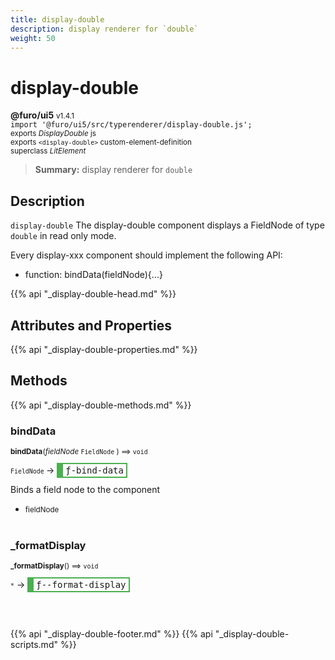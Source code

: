 ```yaml
---
title: display-double
description: display renderer for `double`
weight: 50
---
```


# display-double
**@furo/ui5** <small>v1.4.1</small>
<br>`import '@furo/ui5/src/typerenderer/display-double.js';`<small>
<br>exports *DisplayDouble* js
<br>exports `<display-double>` custom-element-definition
<br>superclass *LitElement*</small>

> **Summary:** display renderer for `double`

## Description

`display-double`
The display-double component displays a FieldNode of type `double` in read only mode.

Every display-xxx component should implement the following API:
- function: bindData(fieldNode){...}

{{% api "_display-double-head.md" %}}

## Attributes and Properties
{{% api "_display-double-properties.md" %}}






## Methods
{{% api "_display-double-methods.md" %}}


### **bindData**
<small>**bindData**(*fieldNode* `FieldNode` ) ⟹ `void`</small>

<small>`FieldNode` </small> →
<span  style="border-width:2px 2px 2px 10px; border-style: solid;border-color:  rgb(76, 175, 80);font-family:monospace; padding:2px 4px;">ƒ-bind-data</span>

Binds a field node to the component

- <small>fieldNode </small>
<br><br>

### **_formatDisplay**
<small>**_formatDisplay**() ⟹ `void`</small>

<small>`*`</small> →
<span  style="border-width:2px 2px 2px 10px; border-style: solid;border-color:  rgb(76, 175, 80);font-family:monospace; padding:2px 4px;">ƒ--format-display</span>



<br><br>





{{% api "_display-double-footer.md" %}}
{{% api "_display-double-scripts.md" %}}
